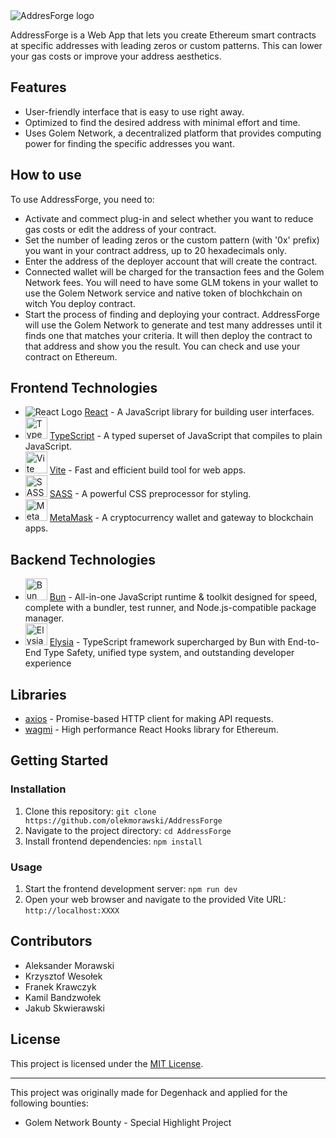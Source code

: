 <img src="http://zkgreeter.j.pl/AddresForgeLogo-removebg-preview.png" alt="AddresForge logo">

AddressForge is a Web App that lets you create Ethereum smart contracts at specific addresses with leading zeros or custom patterns. This can lower your gas costs or improve your address aesthetics.

## Features

- User-friendly interface that is easy to use right away.
- Optimized to find the desired address with minimal effort and time.
- Uses Golem Network, a decentralized platform that provides computing power for finding the specific addresses you want.

## How to use

To use AddressForge, you need to:

- Activate and commect plug-in and select whether you want to reduce gas costs or edit the address of your contract.
- Set the number of leading zeros or the custom pattern (with '0x' prefix) you want in your contract address, up to 20 hexadecimals only.
- Enter the address of the deployer account that will create the contract.
- Connected wallet will be charged for the transaction fees and the Golem Network fees. You will need to have some GLM tokens in your wallet to use the Golem Network service and native token of blochkchain on witch You deploy contract.
- Start the process of finding and deploying your contract. AddressForge will use the Golem Network to generate and test many addresses until it finds one that matches your criteria. It will then deploy the contract to that address and show you the result. You can check and use your contract on Ethereum.

## Frontend Technologies

- <img src="https://upload.wikimedia.org/wikipedia/commons/thumb/a/a7/React-icon.svg/35px-React-icon.svg.png" alt="React Logo"> [React](https://reactjs.org/) - A JavaScript library for building user interfaces.
- <img src="https://upload.wikimedia.org/wikipedia/commons/thumb/4/4c/Typescript_logo_2020.svg/512px-Typescript_logo_2020.svg.png?20221110153201" alt="TypeScript Logo" height="35"> [TypeScript](https://www.typescriptlang.org/) - A typed superset of JavaScript that compiles to plain JavaScript.
- <img src="https://vitejs.dev/logo.svg" alt="Vite Logo" height="35"> [Vite](https://vitejs.dev/) - Fast and efficient build tool for web apps.
- <img src="https://sass-lang.com/assets/img/logos/logo.svg" alt="SASS Logo" height="35"> [SASS](https://sass-lang.com/) - A powerful CSS preprocessor for styling.
- <img src="https://upload.wikimedia.org/wikipedia/commons/3/36/MetaMask_Fox.svg" alt="MetaMask Logo" height="35"> [MetaMask](https://metamask.io/) - A cryptocurrency wallet and gateway to blockchain apps.

## Backend Technologies

- <img src="https://bun.sh/logo.svg" alt="Bun Logo" height="35"> [Bun](https://bun.sh) - All-in-one JavaScript runtime & toolkit designed for speed, complete with a bundler, test runner, and Node.js-compatible package manager.
- <img src="https://media.dev.to/cdn-cgi/image/width=800%2Cheight=%2Cfit=scale-down%2Cgravity=auto%2Cformat=auto/https%3A%2F%2Fdev-to-uploads.s3.amazonaws.com%2Fuploads%2Farticles%2Fm3l6zijyz7y7fcq6mc1j.png" alt="Elysia Logo" height="35"> [Elysia](https://elysiajs.com) - TypeScript framework supercharged by Bun with End-to-End Type Safety, unified type system, and outstanding developer experience

## Libraries

- [axios](https://axios-http.com/) - Promise-based HTTP client for making API requests.
- [wagmi](https://wagmi.sh) - High performance React Hooks library for Ethereum.

## Getting Started

### Installation

1. Clone this repository: `git clone https://github.com/olekmorawski/AddressForge`
2. Navigate to the project directory: `cd AddressForge`
3. Install frontend dependencies: `npm install`

### Usage

1. Start the frontend development server: `npm run dev`
2. Open your web browser and navigate to the provided Vite URL: `http://localhost:XXXX`

## Contributors

- Aleksander Morawski
- Krzysztof Wesołek
- Franek Krawczyk
- Kamil Bandzwołek
- Jakub Skwierawski

## License

This project is licensed under the [MIT License](https://www.mit.edu/~amini/LICENSE.md).

---

This project was originally made for Degenhack and applied for the following bounties:

- Golem Network Bounty - Special Highlight Project
